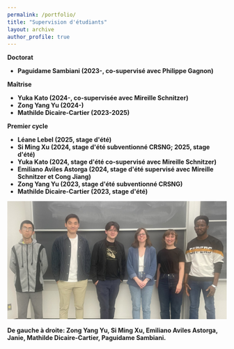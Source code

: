 ```yaml
---
permalink: /portfolio/
title: "Supervision d'étudiants"
layout: archive
author_profile: true
---
```



<b>Doctorat<b/>
* Paguidame Sambiani (2023-, co-supervisé avec Philippe Gagnon)

<b>Maîtrise<b/>
* Yuka Kato (2024-, co-supervisée avec Mireille Schnitzer)
* Zong Yang Yu (2024-)
* Mathilde Dicaire-Cartier (2023-2025)

<b>Premier cycle<b/>
* Léane Lebel (2025, stage d'été)
* Si Ming Xu (2024, stage d'été subventionné CRSNG; 2025, stage d'été)
* Yuka Kato (2024, stage d'été co-supervisé avec Mireille Schnitzer)
* Emiliano Aviles Astorga (2024, stage d'été supervisé avec Mireille Schnitzer et Cong Jiang)
* Zong Yang Yu (2023, stage d'été subventionné CRSNG)
* Mathilde Dicaire-Cartier (2023, stage d'été)


 <img src="/images/grouppic.jpg" width="600" />

De gauche à droite: Zong Yang Yu, Si Ming Xu, Emiliano Aviles Astorga, Janie, Mathilde Dicaire-Cartier, Paguidame Sambiani.
